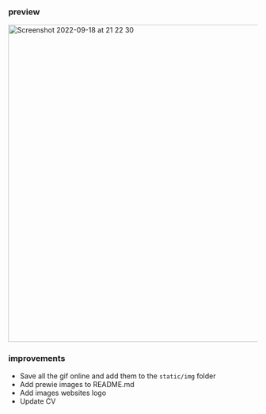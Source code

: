 ### preview

<img width="640" alt="Screenshot 2022-09-18 at 21 22 30" src="https://user-images.githubusercontent.com/89024276/190940459-fbeeb346-3bd4-4a8b-bc60-ce655477bebe.png">

### improvements

- Save all the gif online and add them to the `static/img` folder
- Add prewie images to README.md
- Add images websites logo
- Update CV
